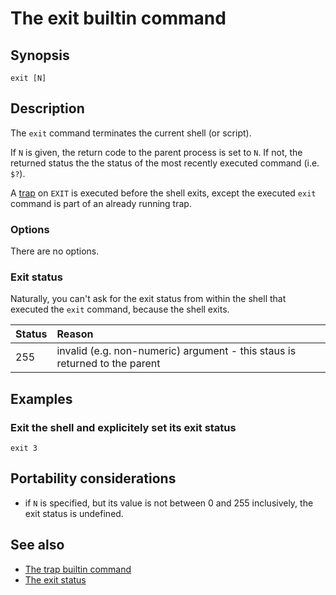 # The exit builtin command

## Synopsis

    exit [N]

## Description

The `exit` command terminates the current shell (or script).

If `N` is given, the return code to the parent process is set to `N`. If
not, the returned status the the status of the most recently executed
command (i.e. `$?`).

A [trap](/commands/builtin/trap) on `EXIT` is executed before the shell
exits, except the executed `exit` command is part of an already running
trap.

### Options

There are no options.

### Exit status

Naturally, you can't ask for the exit status from within the shell that
executed the `exit` command, because the shell exits.

| Status | Reason                                                                     |
|:-------|:---------------------------------------------------------------------------|
| 255    | invalid (e.g. non-numeric) argument - this staus is returned to the parent |

## Examples

### Exit the shell and explicitely set its exit status

    exit 3

## Portability considerations

- if `N` is specified, but its value is not between 0 and 255
  inclusively, the exit status is undefined.

## See also

- [The trap builtin command](/commands/builtin/trap)
- [The exit status](/dict/terms/exit_status)
